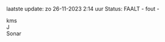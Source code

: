 laatste update: 
zo 26-11-2023  2:14   uur 
Status: FAALT - fout - 
<div class="service R">kms</div><div class="service R">J</div><div class="service R">Sonar</div>